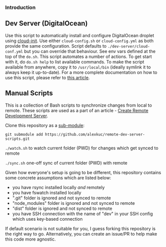 ### Introduction

## Dev Server (DigitalOcean)

Use this script to automatically install and configure DigitalOcean droplet using [cloud-init](https://cloudinit.readthedocs.io/en/latest/). Use either `cloud-config.sh` or `cloud-config.yml` as both provide the same configuration. Script defaults to `./dev-server/cloud-conf.yml` but you can override that behaviour. See env vars defined at the top of the `do.sh`. This script automates a number of actions. To get start with it, do `do.sh help` to list available commands. To make the script available from anywhere, copy it to `/usr/local/bin` (ideally symlink it to always keep it up-to-date). For a more complete documentation on how to use this script, please refer to [this article](https://alexkuc.github.io/articles/create-remote-dev-server-part-2/).

## Manual Scripts

This is a collection of Bash scripts to synchronize changes from local to remote. These scripts are used as a part of an article - [Create Remote Development Server](https://alexkuc.github.io/articles/create-remote-dev-server/).

Clone this repository as a [sub-module](https://git-scm.com/book/en/v2/Git-Tools-Submodules): 

`git submodule add https://github.com/alexkuc/remote-dev-server-scripts.git`

`./watch.sh` to watch current folder (PWD) for changes which get synced to remote

`./sync.sh` one-off sync of current folder (PWD) with remote

Given how everyone's setup is going to be different, this repository contains some concrete assumptions which are listed below:

- you have rsync installed locally *and* remotely
- you have fswatch installed locally
- ".git" folder is ignored and not synced to remote
- "node_modules" folder is ignored and not synced to remote
- "dist" folder is ignored and not synced to remote
- you have SSH connection with the name of "dev" in your SSH config which uses key-based connection

If default scenario is not suitable for you, I guess forking this repository is the right way to go. Alternatively, you can create an issue/PR to help make this code more agnostic.

